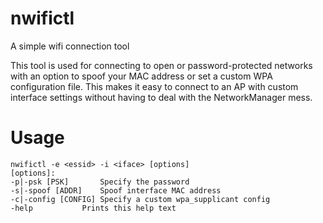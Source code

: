# nwifictl
A simple wifi connection tool

This tool is used for connecting to open or password-protected networks with an option to spoof your MAC address or set a custom WPA configuration file. This makes it easy to connect to an AP with custom interface settings without having to deal with the NetworkManager mess.

# Usage
    nwifictl -e <essid> -i <iface> [options]
    [options]:
	-p|-psk [PSK]		Specify the password
	-s|-spoof [ADDR]	Spoof interface MAC address
	-c|-config [CONFIG]	Specify a custom wpa_supplicant config
	-help			Prints this help text

